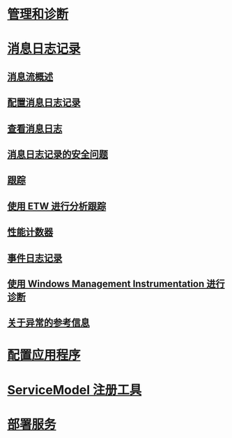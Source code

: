 # [管理和诊断](index.md)
# [消息日志记录](message-logging.md)
## [消息流概述](message-flow-overview.md)
## [配置消息日志记录](configuring-message-logging.md)
## [查看消息日志](viewing-message-logs.md)
## [消息日志记录的安全问题](security-concerns-for-message-logging.md)
## [跟踪](tracing/)
## [使用 ETW 进行分析跟踪](etw/)
## [性能计数器](performance-counters/)
## [事件日志记录](event-logging/)
## [使用 Windows Management Instrumentation 进行诊断](wmi/)
## [关于异常的参考信息](exceptions-reference/)
# [配置应用程序](configuring-your-application.md)
# [ServiceModel 注册工具](servicemodel-registration-tool.md)
# [部署服务](deploying-services.md)
